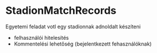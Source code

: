 
# StadionMatchRecords

Egyetemi feladat votl egy stadionnak adnoldalt készíteni

- felhasználói hitelesítés
- Kommentelési lehetőség (bejelentkezett fehasználóknak)

[//]: # (ezen a linken Próbálható ki: )

